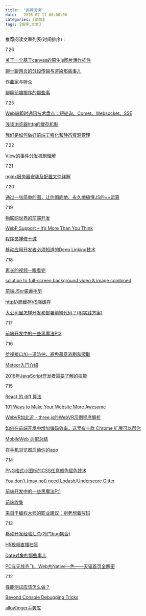 ```yaml
---
title:  "推荐阅读"
date:   2016-07-11 00:00:00
categories: [前端]
tags: [推荐,文章]
---
```


推荐阅读文章列表(时间排序) :

7.26

[关于一个基于canvas的原生js图片爆炸插件](http://bupt-hjm.github.io/2016/07/10/boom/)

[聊一聊网页的分段传输与渲染那些事儿](https://segmentfault.com/a/1190000005989601)

[作曲家与听众](http://efe.baidu.com/blog/composers-and-audiences/)

[聊聊前端排序的那些事](http://efe.baidu.com/blog/talk-about-sort-in-front-end/)

7.25

[Web端即时通讯技术盘点：短轮询、Comet、Websocket、SSE](http://mp.weixin.qq.com/s?__biz=MzI0ODA2ODU2NQ==&mid=2651129757&idx=1&sn=172a6a7dd481f83108bea46fc0283707#rd)

[浅谈浏览器http的缓存机制](http://www.cnblogs.com/vajoy/p/5341664.html)

[我们是如何做好前端工程化和静态资源管理](https://mp.weixin.qq.com/s?__biz=MzIxMzExMjYwOQ==&mid=2651890600&idx=1&sn=19b9ae0fc7d547a19914b90f1f04d479&key=8dcebf9e179c9f3a76c0e45d26aa4851e45437ef16d5cbbb8bdcc3598218e94dc0d4760809705abe987151c39d45f4c3&ascene=0&uin=MzAwODQwMzU1&devicetype=iMac+MacBookAir7%2C2+OSX+OSX+10.11.3+build(15D21)&version=11020201&pass_ticket=WVkWe6W2%2BC1v9xv%2FfxaVFLOLcTna2QKwRkTY7orOnfBEIwQ%2FyvU9kyfnmy5PcvBe)

7.22

[View的事件分发机制理解](http://hjxandhmr.github.io/2016/07/23/Android-ViewDispatchEvent/)

7.21

[nginx服务器安装及配置文件详解](https://segmentfault.com/a/1190000002797601)

7.20

[通过一张简单的图，让你彻底地、永久地搞懂JS的==运算](https://zhuanlan.zhihu.com/p/21650547)

7.19

[物联网世界的前端开发](http://www.zcfy.cc/article/front-end-development-in-an-internet-of-things-world-843.html)

[WebP Support – It’s More Than You Think](https://optimus.keycdn.com/support/webp-support/)

[程序员禅修十诫](http://mp.weixin.qq.com/s?__biz=MzAwNDc0MTUxMw==&mid=2649639215&idx=1&sn=12b252e75aa3811c46c7fbf23cefd246)

[移动应用开发者必须知道的Deep Linking技术](https://zhuanlan.zhihu.com/p/21556876)

7.18

[再长的视频一眼看完](http://gold.xitu.io/post/5779d9bd6be3ff006a1ab5f4?utm_source=gold_browser_extension)

[solution to full-screen background video & image combined](https://github.com/dvLden/Vidage)

[前端JSer装逼手册](https://segmentfault.com/a/1190000005987011)

[http协商缓存VS强缓存](http://www.cnblogs.com/wonyun/p/5524617.html)

[大公司里怎样开发和部署前端代码？(附实践方案)](http://www.jianshu.com/p/35e20bb361d0#)

7.17

[前端开发中的一些黑魔法Pt2](http://www.w3cplus.com/css/dirty-tricks-dark-corners-front-end-pt2.html)

7.16

[给裸接口加一道防护，避免恶意盗刷和爬取](http://div.io/topic/1747)

[Meteor入门介绍](http://div.io/topic/981)

[2016年JavaScript开发者需要了解的技能](http://www.zcfy.cc/article/619)

7.15

[React 的 diff 算法](https://segmentfault.com/a/1190000000606216)

[101 Ways to Make Your Website More Awesome](https://github.com/xitu/gold-miner/blob/master/TODO/101-ways-to-make-your-website-more-awesome.md)

[WebVR如此近 - three.js的WebVR示例程序解析](https://zhuanlan.zhihu.com/p/21556998?refer=sayfe)

[如何在前端开发中增加编码效率，这里有十款 Chrome 扩展可以帮你](http://www.w3ctech.com/topic/1836)

[MobileWeb 适配总结](http://www.w3ctech.com/topic/979)

[在手机浏览器启动你的app](http://www.w3ctech.com/topic/287)

7.14

[PNG格式小图标的CSS任意颜色赋色技术](http://www.zhangxinxu.com/wordpress/2016/06/png-icon-change-color-by-css/)

[You don't (may not) need Lodash/Underscore Gitter](https://github.com/cht8687/You-Dont-Need-Lodash-Underscore?utm_campaign=CodeTengu&utm_medium=web&utm_source=CodeTengu_51)

[前端开发中的一些黑魔法Pt1](http://www.w3cplus.com/css/dirty-tricks-dark-corners-front-end-pt1.html)

[前端收集](https://github.com/foru17/front-end-collect)

[来自于编程大师的职业建议：别老想着写码](http://www.zcfy.cc/article/don-039-t-just-code-career-advice-from-the-programming-masters-javaworld-668.html)

7.13

[移动开发经验汇总(冷门bug集合)](https://github.com/imweb/mobile)

[H5视频直播扫盲](http://www.alloyteam.com/2016/05/h5-camera-literacy/)

[Date对象的那些事儿](http://www.alloyteam.com/2016/05/date-object/)

[PC与无线齐飞，Web共Native一色——天猫首页全解密](http://mp.weixin.qq.com/s?__biz=MzA4MjA0MTc4NQ==&mid=504090077&idx=1&sn=a35b791e51286f7048c2155f7c888c6d#rd)

7.12

[性能测试应该怎么做？](http://coolshell.cn/articles/17381.html)

[Beyond Console Debugging Tricks](https://medium.com/outsystems-experts/beyond-console-debugging-tricks-f7d0d7f5df4#.vwo17tm9f)

[alloyfinger手势库](http://www.alloyteam.com/2016/05/super-small-web-gesture-library-alloyfinger-released/)

